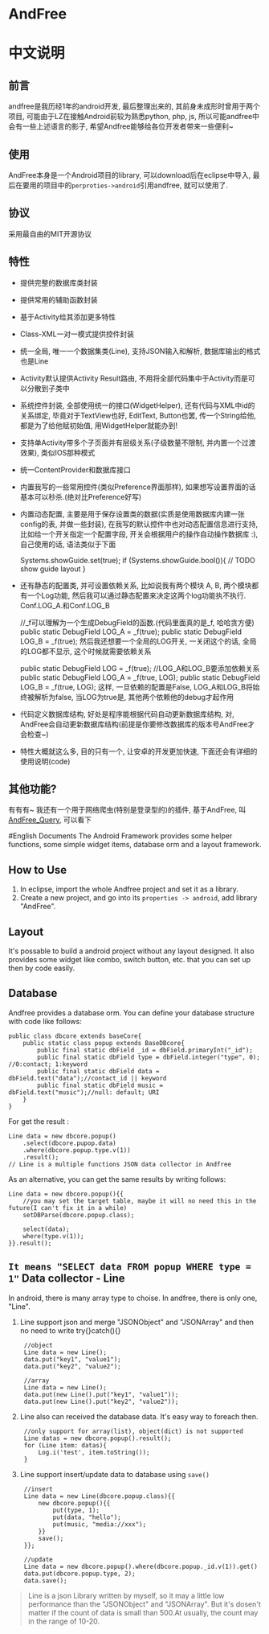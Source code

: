 # AndFree  
# 中文说明
前言
---
andfree是我历经1年的android开发, 最后整理出来的, 其前身未成形时曾用于两个项目, 可能由于LZ在接触Android前较为熟悉python, php, js, 所以可能andfree中会有一些上述语言的影子, 希望Andfree能够给各位开发者带来一些便利~

使用
---
AndFree本身是一个Android项目的library, 可以download后在eclipse中导入, 最后在要用的项目中的`perproties->android`引用andfree, 就可以使用了.

协议
---
采用最自由的MIT开源协议

特性
---
   - 提供完整的数据库类封装
   - 提供常用的辅助函数封装
   - 基于Activity给其添加更多特性
   - Class-XML一对一模式提供控件封装
   - 统一全局, 唯一一个数据集类(Line), 支持JSON输入和解析, 数据库输出的格式也是Line
   - Activity默认提供Activity Result路由, 不用将全部代码集中于Activity而是可以分散到子类中
   - 系统控件封装, 全部使用统一的接口(WidgetHelper), 还有代码与XML中id的关系绑定, 毕竟对于TextView也好, EditText, Button也罢, 传一个String给他, 都是为了给他赋初始值, 用WidgetHelper就能办到!
   - 支持单Activity带多个子页面并有层级关系(子级数量不限制, 并内置一个过渡效果), 类似IOS那种模式
   - 统一ContentProvider和数据库接口
   - 内置我写的一些常用控件(类似Preference界面那样), 如果想写设置界面的话基本可以秒杀.(绝对比Preference好写)
   - 内置动态配置, 主要是用于保存设置类的数据(实质是使用数据库内建一张config的表, 并做一些封装), 在我写的默认控件中也对动态配置信息进行支持, 比如给一个开关指定一个配置字段, 开关会根据用户的操作自动操作数据库 :), 自己使用的话, 语法类似于下面
   
   		Systems.showGuide.set(true);
   		if (Systems.showGuide.bool()){
   			// TODO show guide layout
   		}
   - 还有静态的配置类, 并可设置依赖关系, 比如说我有两个模块 A, B, 两个模块都有一个Log功能, 然后我可以通过静态配置来决定这两个log功能执不执行. Conf.LOG_A.和Conf.LOG_B
   	
   		//_f可以理解为一个生成DebugField的函数.(代码里面真的是_f, 哈哈贪方便)
   		public static DebugField LOG_A = _f(true);
   		public static DebugField LOG_B = _f(true);
   	然后我还想要一个全局的LOG开关, 一关闭这个的话, 全局的LOG都不显示, 这个时候就需要依赖关系
   	
   		public static DebugField LOG = _f(true);
   		//LOG_A和LOG_B要添加依赖关系
   		public static DebugField LOG_A = _f(true, LOG);
   		public static DebugField LOG_B = _f(true, LOG);
   	这样, 一旦依赖的配置是False, LOG_A和LOG_B将始终被解析为false, 当LOG为true是, 其他两个依赖他的debug才起作用
   		
   - 代码定义数据库结构, 好处是程序能根据代码自动更新数据库结构, 对, AndFree会自动更新数据库结构(前提是你要修改数据库的版本号AndFree才会检查~)
   - 特性大概就这么多, 目的只有一个, 让安卓的开发更加快速, 下面还会有详细的使用说明(code)

其他功能?
-----
有有有~ 我还有一个用于网络爬虫(特别是登录型的)的插件, 基于AndFree, 叫[AndFree_Query](https://github.com/chzyer/AndFree_Query), 可以看下

#English Documents
The Android Framework provides some helper functions, some simple widget items, database orm and a layout framework.

How to Use
---

1. In eclipse, import the whole Andfree project and set it as a library.
2. Create a new project, and go into its ``properties -> android``, add library "AndFree".

Layout
---
It's possable to build a android project without any layout designed. It also provides some widget like combo, switch button, etc. that you can set up then by code easily.

Database
---
Andfree provides a database orm. You can define your database structure with code like follows:

	public class dbcore extends baseCore{
		public static class popup extends BaseDBcore{
			public final static dbField _id = dbField.primaryInt("_id");
			public final static dbField type = dbField.integer("type", 0); //0:contact; 1:keyword
			public final static dbField data = dbField.text("data");//contact_id || keyword
			public final static dbField music = dbField.text("music");//null: default; URI
		}
	}

For get the result :

	Line data = new dbcore.popup()
		.select(dbcore.pupop.data)
		.where(dbcore.popup.type.v(1))
		.result();
	// Line is a multiple functions JSON data collector in Andfree


As an alternative, you can get the same results by writing follows:
	
	Line data = new dbcore.popup(){{
		//you may set the target table, maybe it will no need this in the future(I can't fix it in a while)
		setDBParse(dbcore.popup.class);
		
		select(data);
		where(type.v(1));
	}}.result();

``It means "SELECT data FROM popup WHERE type = 1"``
Data collector - Line
---
In android, there is many array type to choise. In andfree, there is only one, "Line".

1. Line support json and merge "JSONObject" and "JSONArray" and then no need to write try{}catch(){} 

		//object
		Line data = new Line();
		data.put("key1", "value1");
		data.put("key2", "value2");
		
		//array
		Line data = new Line();
		data.put(new Line().put("key1", "value1"));
		data.put(new Line().put("key2", "value2"));
		
2. Line also can received the database data. It's easy way to foreach then.

		//only support for array(list), object(dict) is not supported
		Line datas = new dbcore.popup().result();
		for (Line item: datas){
			Log.i('test', item.toString());
		}
3. Line support insert/update data to database using `save()`
	
		//insert
		Line data = new Line(dbcore.popup.class){{
			new dbcore.popup(){{
				put(type, 1);
				put(data, "hello");
				put(music, "media://xxx");
			}}
			save();
		}};
		
		//update
		Line data = new dbcore.popup().where(dbcore.popup._id.v(1)).get()
		data.put(dbcore.popup.type, 2);
		data.save();

> Line is a json Library written by myself, so it may a little low performance than the "JSONObject" and "JSONArray". But it's dosen't matter if the count of data is small than 500.At usually, the count may in the range of 10-20.
